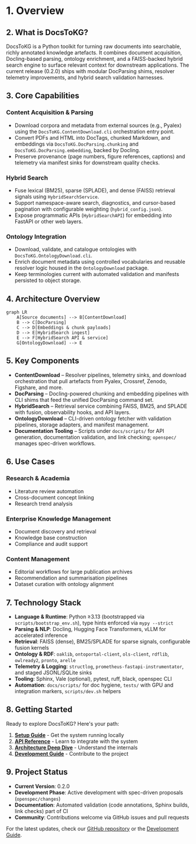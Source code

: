 # 1. Overview

## 2. What is DocsToKG?

DocsToKG is a Python toolkit for turning raw documents into searchable, richly annotated
knowledge artefacts. It combines document acquisition, Docling-based parsing, ontology
enrichment, and a FAISS-backed hybrid search engine to surface relevant context for
downstream applications. The current release (0.2.0) ships with modular DocParsing shims,
resolver telemetry improvements, and hybrid search validation harnesses.

## 3. Core Capabilities

### Content Acquisition & Parsing

- Download corpora and metadata from external sources (e.g., Pyalex) using the `DocsToKG.ContentDownload.cli` orchestration entry point.
- Convert PDFs and HTML into DocTags, chunked Markdown, and embeddings via `DocsToKG.DocParsing.chunking` and `DocsToKG.DocParsing.embedding`, backed by Docling.
- Preserve provenance (page numbers, figure references, captions) and telemetry via manifest sinks for downstream quality checks.

### Hybrid Search

- Fuse lexical (BM25), sparse (SPLADE), and dense (FAISS) retrieval signals using `HybridSearchService`.
- Support namespace-aware search, diagnostics, and cursor-based pagination with configurable weighting (`hybrid_config.json`).
- Expose programmatic APIs (`HybridSearchAPI`) for embedding into FastAPI or other web layers.

### Ontology Integration

- Download, validate, and catalogue ontologies with `DocsToKG.OntologyDownload.cli`.
- Enrich document metadata using controlled vocabularies and reusable resolver logic housed in the `OntologyDownload` package.
- Keep terminologies current with automated validation and manifests persisted to object storage.

## 4. Architecture Overview

```mermaid
graph LR
    A[Source documents] --> B[ContentDownload]
    B --> C[DocParsing]
    C --> D[Embeddings & chunk payloads]
    D --> E[HybridSearch ingest]
    E --> F[HybridSearch API & service]
    G[OntologyDownload] --> E
```

## 5. Key Components

- **ContentDownload** – Resolver pipelines, telemetry sinks, and download orchestration that pull artefacts from Pyalex, Crossref, Zenodo, Figshare, and more.
- **DocParsing** – Docling-powered chunking and embedding pipelines with CLI shims that feed the unified DocParsing command set.
- **HybridSearch** – Retrieval service combining FAISS, BM25, and SPLADE with fusion, observability hooks, and API layers.
- **OntologyDownload** – CLI-driven ontology fetcher with validation pipelines, storage adapters, and manifest management.
- **Documentation Tooling** – Scripts under `docs/scripts/` for API generation, documentation validation, and link checking; `openspec/` manages spec-driven workflows.

## 6. Use Cases

### Research & Academia

- Literature review automation
- Cross-document concept linking
- Research trend analysis

### Enterprise Knowledge Management

- Document discovery and retrieval
- Knowledge base construction
- Compliance and audit support

### Content Management

- Editorial workflows for large publication archives
- Recommendation and summarisation pipelines
- Dataset curation with ontology alignment

## 7. Technology Stack

- **Language & Runtime**: Python ≥3.13 (bootstrapped via `scripts/bootstrap_env.sh`), type hints enforced via `mypy --strict`
- **Parsing & NLP**: Docling, Hugging Face Transformers, vLLM for accelerated inference
- **Retrieval**: FAISS (dense), BM25/SPLADE for sparse signals, configurable fusion kernels
- **Ontology & RDF**: `oaklib`, `ontoportal-client`, `ols-client`, `rdflib`, `owlready2`, `pronto`, `arelle`
- **Telemetry & Logging**: `structlog`, `prometheus-fastapi-instrumentator`, and staged JSONL/SQLite sinks
- **Tooling**: Sphinx, Vale (optional), pytest, ruff, black, openspec CLI
- **Automation**: `docs/scripts/` for doc hygiene, `tests/` with GPU and integration markers, `scripts/dev.sh` helpers

## 8. Getting Started

Ready to explore DocsToKG? Here's your path:

1. **[Setup Guide](../02-setup/index.md)** - Get the system running locally
2. **[API Reference](../04-api/index.md)** - Learn to integrate with the system
3. **[Architecture Deep Dive](../03-architecture/index.md)** - Understand the internals
4. **[Development Guide](../05-development/index.md)** - Contribute to the project

## 9. Project Status

- **Current Version**: 0.2.0
- **Development Phase**: Active development with spec-driven proposals (`openspec/changes`)
- **Documentation**: Automated validation (code annotations, Sphinx builds, link checks) part of CI
- **Community**: Contributions welcome via GitHub issues and pull requests

For the latest updates, check our [GitHub repository](https://github.com/paul-heyse/DocsToKG) or the [Development Guide](../05-development/index.md).
